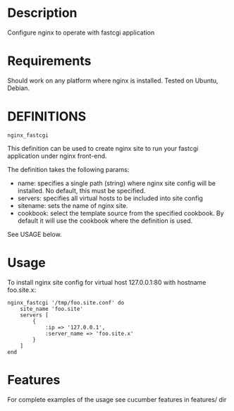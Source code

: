 Description
===
Configure nginx to operate with fastcgi application

Requirements
===
Should work on any platform where nginx is installed. Tested on Ubuntu, Debian.

DEFINITIONS
===
``nginx_fastcgi``

This definition can be used to create nginx site to run your fastcgi application under nginx front-end.
 
The definition takes the following params:
 
* name: specifies a single path (string) where nginx site config will be installed. No default, this must be specified.
* servers: specifies all virtual hosts to be included into site config
* sitename: sets the name of nginx site.
* cookbook: select the template source from the specified cookbook. By default it will use the cookbook where the definition is used.

See USAGE below.

Usage
===

To install nginx site config for virtual host 127.0.0.1:80 with hostname foo.site.x:
    
    nginx_fastcgi '/tmp/foo.site.conf' do
        site_name 'foo.site'
        servers [
            {
                :ip => '127.0.0.1',
                :server_name => 'foo.site.x'
            }
        ]
    end


Features
===

For complete examples of the usage see cucumber features in features/ dir

